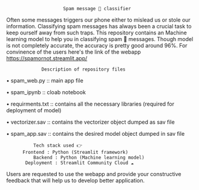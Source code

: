                          Spam message 🚫 classifier
Often some messages triggers our phone either to mislead us or stole our information. Classifying spam messages has always been a crucial task to keep ourself away from such traps. This repository contains an Machine learning model to help you in classifying spam 🚫 messages. Though model is not completely accurate, the accuracy is pretty good around 96%. For convinence of the users here's the link of the webapp
			https://spamornot.streamlit.app/

                 Description of repository files
 •  spam_web.py :: main app file

 •  spam_ipynb :: cloab notebook

 •  requirments.txt :: contains all the necessary libraries (required for deployment of model)

 •  vectorizer.sav :: contains the vectorizer object dumped as sav file

 •  spam_app.sav :: contains the desired model object dumped in sav file

              Tech stack used 👉
	      Frontend : Python (Streamlit framework)
              Backend : Python (Machine learning model)
	       Deployment : Streamlit Community Cloud ☁️
	       
   Users are requested to use the webapp and provide your constructive feedback that will help us to develop better application.
   

